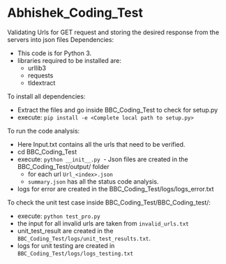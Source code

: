 # Abhishek_Coding_Test
Validating Urls for GET request and storing the desired response from the servers into json files
Dependencies:
  - This code is for Python 3.
  - libraries required to be installed are:
    - urllib3
    - requests
    - tldextract
    
To install all dependencies:
  - Extract the files and go inside BBC_Coding_Test to check for setup.py
  - execute: ```pip install -e <Complete local path to setup.py>```
  
To run the code analysis:
  - Here Input.txt contains all the urls that need to be verified.
  - cd BBC_Coding_Test
  - execute: ```python __init__.py```
  - Json files are created in the BBC_Coding_Test/output/ folder
      - for each url ```Url_<index>.json``` 
      - ```summary.json``` has all the status code analysis.
  - logs for error are created in the BBC_Coding_Test/logs/logs_error.txt
  

To check the unit test case inside BBC_Coding_Test/BBC_Coding_test/:
  - execute: ```python test_pro.py```
  - the input for all invalid urls are taken from ```invalid_urls.txt```
  - unit_test_result are created in the ```BBC_Coding_Test/logs/unit_test_results.txt```.
  - logs for unit testing are created in ```BBC_Coding_Test/logs/logs_testing.txt```
